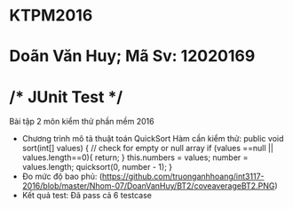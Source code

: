 ﻿# KTPM2016
# Doãn Văn Huy; Mã Sv: 12020169
# /* JUnit Test */
Bài tập 2 môn kiểm thử phần mềm 2016
* Chương trình mô tả thuật toán QuickSort
 Hàm cần kiểm thử:
    public void sort(int[] values) {
	    // check for empty or null array
	    if (values ==null || values.length==0){
	      return;
	    }
	    this.numbers = values;
	    number = values.length;
	    quicksort(0, number - 1);
	  }
* Đo mức độ bao phủ:
 (https://github.com/truonganhhoang/int3117-2016/blob/master/Nhom-07/DoanVanHuy/BT2/coveaverageBT2.PNG)
* Kết quả test: Đã pass cả 6 testcase

